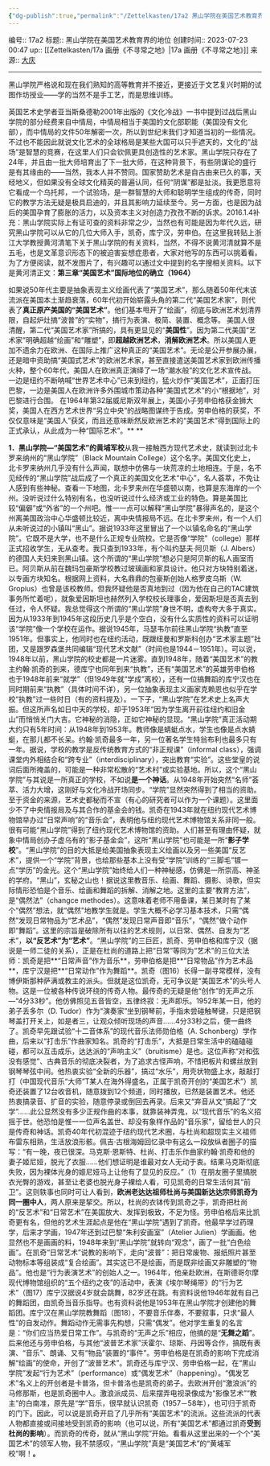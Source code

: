 ```yaml
---
{"dg-publish":true,"permalink":"/Zettelkasten/17a2 黑山学院在美国艺术教育界的地位/","dgPassFrontmatter":true}
---
```


编号:: 17a2
标题:: 黑山学院在美国艺术教育界的地位
创建时间:: 2023-07-23 00:47
up:: [[Zettelkasten/17a 画册《不寻常之地》\|17a 画册《不寻常之地》]]
来源:: [大庆](http://www.zhihu.com/people/da-qing-72-38?utm_campaign=rss&utm_medium=rss&utm_source=rss&utm_content=author)

---

黑山学院严格说和现在我们熟知的高等教育并不接近，更接近于文艺复兴时期的试图作坊授业——学的当然不是手工艺，而是思维训练。

英国艺术史学者亚当斯桑德勒2001年出版的《文化冷战》一书中提到过战后黑山学院的部分经费来自中情局，中情局相当于美国的文化部职能（美国没有文化部），而中情局的文件50年解密一次，所以到世纪末我们才知道当初的一些情况。不过也不能因此就说文化艺术的全球格局是某些大国可以只手遮天的，文化的“战场”是智慧的竞赛，在这里人们只会钦佩更具创造性的艺术家。黑山学院只存在了24年，并且由一批大师培育出了下一批大师，在这种背景下，有些阴谋论的盛行是有其缘由的——当然，我本人并不赞同。国家赞助艺术是自古由来已久的事，天经地义，但如果没有全球文化精英的普遍认同，任何“阴谋”都是扯淡。我更愿意将它看成一个乌托邦，一个试验场，是一群智慧的大师和聪明学生组成的传奇，同时它的教学方法无疑是极具启迪的，并且其影响力延续至今。另一方面，也是因为战后的美国孕育了膨胀的活力，以及资本主义对创造力孜孜不断的诉求。2016.1.4补充：黑山学院实际上有证可查的资料非常之少，当然也有可能是因为年代久远，研究黑山学院可以从它的几位大师入手，凯奇，库宁汉，劳申伯。在这里我转贴上浙江大学教授黄河清笔下关于黑山学院的有关资料，当然，不得不说黄河清就算不是五毛，也是文革意识形态下的被迫害妄想症患者，大家对他写的东西可以挑着看。为了方便阅读，就不发图片了，有兴趣可以通过文中提到的名字搜相关资料。以下是黄河清正文：**第三章“美国艺术”国际地位的确立（1964）**

如果说50年代主要是抽象表现主义绘画代表了“美国艺术”，那么随着50年代末该流派在美国本土渐趋衰落，60年代初开始崭露头角的第二代“美国艺术家”，则代表了**真正原产美国的“美国艺术”**。他们基本甩开了“绘画”，彻底与欧洲艺术划清界限，自起炉灶搞“波普”的“实物”，搞行为表演、极简、装置、概念等。 美国人很清醒，第二代“美国艺术家”所搞的，具有更显见的“**美国性**”。因为第二代美国“艺术家”明确超越“绘画”和“雕塑”，即**超越欧洲艺术**，**消解欧洲艺术**。所以美国人更加不遗余力在欧洲、在国际上推广这种真正的“美国艺术”。无论是公开参展办展，还是暗中资助搞“美国式艺术”的欧洲艺术家，甚至直接遣送美国艺术家到欧洲传播火种，整个60年代，美国人在欧洲真正演绎了一场“潮水般”的文化艺术宣传战。 一边是纽约不断呐喊“世界艺术中心”已来到纽约，猛火炒作“美国艺术”，正面打压巴黎，一边是美国人在欧洲许多外围城市策动各种“美国式艺术”的小“根据地”，对巴黎进行合围。 在1964年第32届威尼斯双年展上，美国小子劳申伯格获金狮大奖，美国人在西方艺术世界“另立中央”的战略图谋终于告成。劳申伯格的获奖，不仅仅意味是“美国人”获奖，而且还意味断然反欧洲艺术的“美国艺术”得到国际上的正式承认，从此成为一种“国际艺术”。** **

**1．黑山学院—“美国艺术”的黄埔军校**从我一接触西方现代艺术史，就读到过北卡罗来纳州的“黑山学院”（Black Mountain College）这个名字。美国文化史上，北卡罗来纳州几乎没有什么声闻，联想中仿佛与一块荒凉的土地相连。于是，名不见经传的“黑山学院”战后成了一个真正的美国文化艺术“中心”，名人荟萃，不免让人感到有些神秘。查看一下地图，北卡罗来州在华盛顿以南，也算是东海岸的一个州。没听说过什么特别有名，也没听说过什么经济或工业的特色。算是美国比较“偏僻”或“外省”的一个州吧。惟一一点可以解释“黑山学院”暴得声名的，是这个州离美国政治中心华盛顿比较近，离中央情报局不远。在北卡罗来州，有一个人们从未听说过的小镇叫“黑山”。据说1933年这里冒出了一个以镇名命名的“黑山学院”。它既不是大学，也不是什么正规专业院校。它是否像“学院”（college）那样正式招收学生，无从查考。我只查到1933年，有个叫约瑟夫·阿贝斯（J. Albers）的德国人夫妇来到黑山镇。这个所谓的“黑山学院”想必只是阿贝斯的私人画室而已。阿贝斯从前在魏玛包豪斯学校教过玻璃画和家具设计。他只对方块特别着迷，以专画方块知名。根据网上资料，大名鼎鼎的包豪斯创始人格罗皮乌斯（W. Gropius）也曾是该校教师。但我怀疑他是否真地到过（因为他在自己的TAC建筑事务所忙着呢），就象爱因斯坦也赫然列入学校校长理事会，爱因斯坦是否真去到任过，令人怀疑。我总觉得这个所谓的“黑山学院”身世不明，虚构夸大多于真实。因为从1933年到1945年这段历史几乎是个空白，没有什么实质性的资料可以证明该“学院”像一个学校在运作。据说1945年，马瑟韦尔前往黑山学院“执教”直至1951年。但事实上，他同时也在纽约活动，既跟纽曼和罗斯科创办“艺术家主题”社团，又是跟罗森堡共同编辑“现代艺术文献”（时间也是1944－1951年）。可以说，1948年以前，黑山学院的校史都是一片迷雾。直到1948年，随着“美国艺术”的教主约翰·凯奇的到来，德库宁也同年到来“执教”，还有“美国艺术”的英雄劳申伯格也于1948年前来“就学”（但1949年就“学成”离校），还有一位搞舞蹈的库宁汉也在同时期前来“执教”（具体时间不详），另一位抽象表现主义画家克赖恩也似乎在学校“执教”过一些时日（有的资料提及）。一下子，“黑山学院”在艺术史上名声大振。但这所声名如日中天的学校，却于1953年“因为学生离开前往纽约和旧金山”而悄悄关门大吉。它神秘的消隐，正如它神秘的显现。“黑山学院”真正活动期大约只有5年时间：从1948年到1953年。教师像是蜻蜓点水，学生也像是点水蜻蜓，在那儿都不长呆。约翰·凯奇最多一年，另一位著名学生特翁布利也最多只有一年。据说，学校的教学是反传统教育方式的“非正规课”（informal class），强调课堂内外相结合和“跨专业”（interdisciplinary），突出教育“实验”。这些堂皇的说词后面所掩盖的，可能是一种非常松散的“艺术村”或实验基地。所以，这个“黑山学院”与其说是一所真正的学校，不如说**是一个神话**。从1948年开始突然“名师”荟萃、活力大增，这刚好与文化冷战开场同步。“学院”显然突然得到了相当的资助。至于资金的来源，艺术史都秘而不宣（有心的研究者可以作为一个课题）。这里面少不了中央情报局及与其合作的基金会的钱。凯奇在1943年就在纽约现代艺术博物馆举办过“日常声响”的“音乐会”，表明他与纽约现代艺术博物馆关系非同一般。很有可能“黑山学院”得到了纽约现代艺术博物馆的资助。人们甚至有理由怀疑，就象中情局创办子虚乌有的“影子基金会”，这所“黑山学院”也可能是一所“**影子学校**”。“黑山学院”的目的大抵是给美国抽象表现主义绘画以及另一些美国“反艺术”，提供一个“学院”背景，也给那些基本上没有受“学院”训练的“三脚毛”镀一点“学历”的金光。这个“黑山学院”始终给人们一种神秘感，仿佛是一所崇高、神圣的学府。“黑山”，玄秘之山也！据说这里教音乐、绘画、舞蹈、摄影、诗歌，但实际情形恐怕是个音乐、绘画和舞蹈的拆解、消解之地。这里的主要“教育方法”，是“偶然法”（changce methodes）。这意味着老师不用备课，某日某时有了某个“偶然”想法，就“偶然”地教学生就是。学生大概不必学习基本技术，只需“偶然”发现日常物品为“艺术品”，“偶然”发现日常声音即“音乐”，“偶然”做个动作即“舞蹈”。这里的宗旨是破除所有以往的艺术规则，以日常、偶然、自发为“艺术”，**以“反艺术”为“艺术”**。“黑山学院”的三巨匠，凯奇、劳申伯格和库宁汉（据说是一师二徒的关系），正是在杜尚的道路上把“日常”等同为“艺术”的三位大法师：凯奇是把**“日常声音”作为音乐**，劳申伯格是把**“日常物品”作为艺术品**，库宁汉是把**“日常动作”作为舞蹈**。凯奇（图16）长得一副寻常模样，没有博伊斯那种萨满或教主的派头。但就是这位凯奇，无可争议是“美国艺术”的头号人物。这是一位被各种传说环绕的传奇人物。最传奇的无疑是他“创作”的无声之乐 —“4分33秒”。他仿佛照见五音皆空，五律终寂：无声即乐。1952年某一日，他的弟子丢多尔（D. Tudor）作为“演奏家”坐到钢琴前，手指未尝碰触琴键，只是把钢琴盖打开关上，如是者三，让观众倾听现场的声音……4分33秒之后，便一曲终了。凯奇早先跟试验“十二音体系”的现代音乐法师勋伯格（A. Schonberg）学作曲，后来以“打击乐”作曲家知名。凯奇的“打击乐”，大抵是日常生活中的磕磕碰碰，都可以互击成乐，达达派的“声响主义”（bruitisme）是也。这位声称“对和弦没有感觉”、古典音乐的彻底决裂者，为了追求古怪声响，不惜把板片和螺丝放到钢琴琴弦中间。他热衷实验“全新的乐器”，搞过“水乐”，用壳状物盛上水，敲敲打打（中国现代音乐“大师”T某人在海外得盛名，正属于凯奇开创的“美国艺术”）凯奇还装置了12台收音机，随意拨到12个频道，同时播放，已然是装置艺术。他还热衷搞录音、扩音的实验，随意停录或倒回去再录。后来又“弃音从文”搞起了“文学”……此公显然没有多少正规作曲的本事，就靠装神弄鬼，以“现代音乐”的名义招摇于世。他恐怕是惟一一位声名盖世、却没有象样作品的“音乐家”，留给世人的只是传奇和神话。凯奇40年代初混迹于纽约现代艺术圈，与杜尚和超现实主义祖师布雷东相熟，生活放浪形骸。佩吉·古根海姆回忆录中有这么一段放纵者圈子的描写：“有一晚，夜已很深。马克斯·恩斯特、杜尚、打击乐作曲家约翰·凯奇和他的妻子姬尼娅，脱光了衣服……他们想证明是谁最对女人无动于衷。结果马克斯彻底失败，因为裸体光身的姬尼娅马上让他有了显见的反应。”（1）在朋友圈子里搞脱衣光臀的游戏，甚至让老婆也脱光身子裸给人看，可见凯奇的日常生活何其“前卫”。这则轶事也同时可让人看到，**欧洲老达达祖师杜尚与美国新达达宗师凯奇为同一圈中人**，两人原来是挈交。所以，杜尚的衣钵传到凯奇之手，凯奇把杜尚的“反艺术”和“日常艺术”在美国放大、发挥到极致，不足为怪。劳申伯格后来比凯奇更有名，但他的艺术生涯起点是他在“黑山学院”遇到了凯奇。他最早学过药理学，后来才学画，1947年还到过巴黎“朱利安画室”（Atelier Julien）学画画。他显然也不是画画的料，1948年来到“黑山学院”就转向“观念”，画了一批“白色绘画”。在凯奇“日常艺术”说教的影响下，走向“波普”：把日常废物、报纸照片甚至动物标本等组装成“复合绘画”。其实这已不是绘画，而是既非绘画又非雕塑的“物品”。他也是“行为表演艺术”的创始人之一。1964年，他亲赴欧洲，在斯德哥尔摩现代博物馆组织的“五个纽约之夜”的活动中，表演《埃尔琴绳带》的“行为艺术”（图17）库宁汉据说4岁就会跳舞，82岁还在跳。有资料说他1946年就有自己的舞蹈团，由凯奇当音乐指导。也有资料说他是1953年在黑山学院才创建他的舞蹈团。库宁汉在黑山学院教舞蹈（图18），不要音乐伴奏，不要叙事，只求“最人性”的自发动作。舞蹈动作无需事先构想，只需“偶发”。他对学生重复的名言是：“你们应当热爱日常工作”。与凯奇的“无声之乐”相应，他搞的是“**无舞之蹈**”。后来他还与劳申伯格，与其他“波普艺术家”沃霍尔、琼斯、丹因等合作，搞既有表演、“音乐”、朗诵、又有“物品”装置的“事件”。劳申伯格是在凯奇的影响下完成消解“绘画”的使命，开创了“波普艺术”。凯奇还与库宁汉、劳申伯格一起，在“黑山学院”发起“行为艺术”（performance）或“偶发艺术”（happening）。“偶发艺术”名义上的开创者是卡普洛，但卡普洛也是凯奇的弟子。去欧洲开创“激浪派”的马修那斯，也是凯奇圈中人。激浪派成员、后来摆弄电视录像成为“影像艺术”“教主”的白南准，原先是“学”音乐，很早就认识凯奇（1957－58年），也可归于凯奇的门下。因此，可以说是凯奇开启了几乎所有“美国艺术”的流派。这些流派的代表人物都直接或间接地受到凯奇的影响（也可以说，所有“美国艺术”都通过凯奇**受到杜尚的影响**）。而凯奇的传奇，就从“黑山学院”开始。看看从这里出来的一个个“美国艺术”的领军人物，我不禁感叹，“黑山学院”真是“美国艺术”的“黄埔军校”啊！**。** 